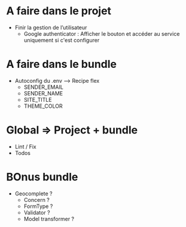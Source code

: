 # A faire dans le projet
- Finir la gestion de l’utilisateur
    - Google authenticator : Afficher le bouton et accéder au service uniquement si c'est configurer

# A faire dans le bundle
- Autoconfig du .env --> Recipe flex
  - SENDER_EMAIL
  - SENDER_NAME
  - SITE_TITLE
  - THEME_COLOR

  
# Global =>  Project + bundle
- Lint / Fix
- Todos

# BOnus bundle
- Geocomplete ?
  - Concern ?
  - FormType ?
  - Validator ?
  - Model transformer ?